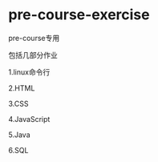 # pre-course-exercise
pre-course专用

包括几部分作业

1.linux命令行

2.HTML

3.CSS

4.JavaScript

5.Java

6.SQL
